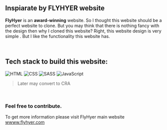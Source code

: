 ## Inspiarate by FLYHYER website

**FlyHyer** is an **award-winning** website. So I thought this website should be a perfect website to clone.
But you may think that there is nothing fancy with the design then why I cloned this website?
Right, this website design is very simple . But I like the functionality this website has. 

<br>

## Tech stack to build this website: <br>
![HTML](https://img.shields.io/badge/html-F16529?style=for-the-badge&logo=html5&logoColor=white)
![CSS](https://img.shields.io/badge/css-254BDD?style=for-the-badge&logo=css3&logoColor=white)
![SASS](https://img.shields.io/badge/sass-C66394?style=for-the-badge&logo=sass&logoColor=white)
![JavaScript](https://img.shields.io/badge/javascript-EFD81C?style=for-the-badge&logo=javascript&logoColor=black)

> Later may convert to CRA
<br>

### Feel free to contribute. 
To get more information please visit FlyHyer main website [wwww.flyhyer.com](https://www.flyhyer.com)
